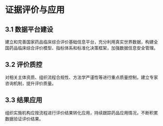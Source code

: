 # 证据评价与应用

## 3.1 数据平台建设

建立和完善国家药品临床综合评价基础信息平台，充分利用真实世界数据，构建全国药品临床综合评价模型、指标体系和标准化决策框架，加强数据信息安全管理。

## 3.2 评价质控

对相关主体资质、组织流程合规性、方法学严谨性等进行重点质量控制，建立专家咨询机制，提升评价质量。

## 3.3 结果应用

组织实施机构应按流程进行评价结果转化应用，持续跟踪药品应用情况，不断积累数据验证评价结果。
